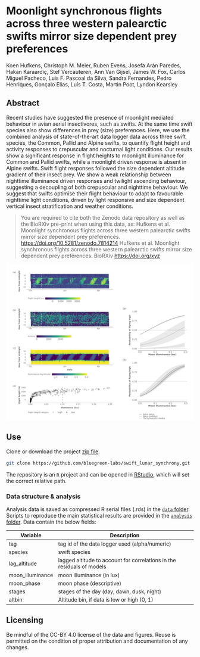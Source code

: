# Moonlight synchronous flights across three western palearctic swifts mirror size dependent prey preferences

Koen Hufkens, Christoph M. Meier, Ruben Evens, Josefa Arán Paredes, Hakan Karaardiç, Stef Vercauteren, Ann Van Gijsel, James W. Fox, Carlos Miguel Pacheco, Luis F. Pascoal da Silva, Sandra Fernandes, Pedro Henriques, Gonçalo Elias, Luís T. Costa, Martin Poot, Lyndon Kearsley

## Abstract

Recent studies have suggested the presence of moonlight mediated behaviour in avian aerial insectivores, such as swifts. At the same time swift species also show differences in prey (size) preferences. Here, we use the combined analysis of state-of-the-art data logger data across three swift species, the Common, Pallid and Alpine swifts, to quantify flight height and activity responses to crepuscular and nocturnal light conditions. Our results show a significant response in flight heights to moonlight illuminance for Common and Pallid swifts, while a moonlight driven response is absent in Alpine swifts. Swift flight responses followed the size dependent altitude gradient of their insect prey. We show a weak relationship between nighttime illuminance driven responses and twilight ascending behaviour, suggesting a decoupling of both crepuscular and nighttime behaviour. We suggest that swifts optimise their flight behaviour to adapt to favourable nighttime light conditions, driven by light responsive and size dependent vertical insect stratification and weather conditions.

> You are required to cite both the Zenodo data repository as well as the BioRXiv pre-print when using this data, as: 
> Hufkens et al. Moonlight synchronous flights across three western palearctic swifts mirror size dependent prey preferences. https://doi.org/10.5281/zenodo.7814214
> Hufkens et al. Moonlight synchronous flights across three western palearctic swifts mirror size dependent prey preferences. BioRXiv https://doi.org/xyz

![](overview.png)

## Use

Clone or download the project [zip file](https://github.com/bluegreen-labs/swift_lunar_synchrony/archive/refs/heads/main.zip).

```bash
git clone https://github.com/bluegreen-labs/swift_lunar_synchrony.git
```
The repository is an `R` project and can be opened in [RStudio](https://posit.co/download/rstudio-desktop/), which will set the correct relative path.

### Data structure & analysis

Analysis data is saved as compressed R serial files (.rds) in the [`data` folder](https://github.com/bluegreen-labs/swift_lunar_synchrony/tree/main/data). Scripts to reproduce the main statistical results are provided in the [`analysis` folder](https://github.com/bluegreen-labs/swift_lunar_synchrony/tree/main/analysis). Data contain the below fields:

| Variable         | Description                                                                          |
|------------------|--------------------------------------------------------------------------------------|
| tag              | tag id of the data logger used (alpha/numeric)                                       |
| species          | swift species                                                                        |
| lag_altitude     | lagged altitude to account for correlations in the residuals of models               |
| moon_illuminance | moon illuminance (in lux)                                                            |
| moon_phase       | moon phase (descriptive)                                                             |
| stages           | stages of the day (day, dawn, dusk, night)                                           |
| altbin           | Altitude bin, if data is low or high (0, 1)                                          |

## Licensing

Be mindful of the CC-BY 4.0 license of the data and figures. Reuse is permitted on the condition of proper attribution and documentation of any changes.
